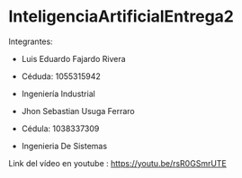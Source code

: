 # InteligenciaArtificialEntrega2
Integrantes:
- Luis Eduardo Fajardo Rivera
- Céduda: 1055315942
- Ingeniería Industrial

- Jhon Sebastian Usuga Ferraro
- Cédula: 1038337309
- Ingenieria De Sistemas

Link del vídeo en youtube : https://youtu.be/rsR0GSmrUTE
